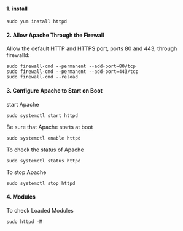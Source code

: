 #### 1. install
```
sudo yum install httpd 
```
#### 2. Allow Apache Through the Firewall
Allow the default HTTP and HTTPS port, ports 80 and 443, through firewalld:    
```
sudo firewall-cmd --permanent --add-port=80/tcp
sudo firewall-cmd --permanent --add-port=443/tcp
sudo firewall-cmd --reload
```
#### 3. Configure Apache to Start on Boot
start Apache
```
sudo systemctl start httpd
```
Be sure that Apache starts at boot
```
sudo systemctl enable httpd
```
To check the status of Apache
```
sudo systemctl status httpd
```
To stop Apache
```
sudo systemctl stop httpd
```
#### 4. Modules
To check Loaded Modules
```
sudo httpd -M
```







